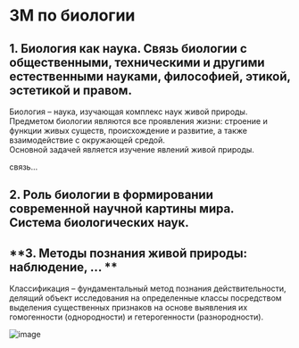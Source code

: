 # ЗМ по биологии



## **1. Биология как наука. Связь биологии с общественными, техническими и другими естественными науками, философией, этикой, эстетикой и правом.**

Биология – наука, изучающая комплекс наук живой природы.<br>
Предметом биологии являются все проявления жизни: строение и функции живых существ, происхождение и развитие, а также взаимодействие с окружающей средой. <br>
Основной задачей является изучение явлений живой природы. <br>

связь...


## **2. Роль биологии в формировании современной научной картины мира. <br> Система биологических наук.**




## **3. Методы познания живой природы: наблюдение, ... **

Классификация – фундаментальный метод познания действительности, делящий объект исследования на определенные классы посредством выделения существенных признаков на основе выявления их гомогенности (однородности) и гетерогенности (разнородности).

![image](https://clck.ru/3BDtJB)
